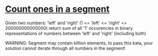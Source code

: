 # [Count ones in a segment](https://www.codewars.com/kata/596d34df24a04ee1e3000a25)

Given two numbers: 'left' and 'right' (1 <= 'left' <= 'right' <= 200000000000000)
return sum of all '1' occurencies in binary representations of numbers between 'left' and 'right' (including both)


WARNING: Segment may contain billion elements, to pass this kata, your solution cannot iterate through all numbers in the segment!
